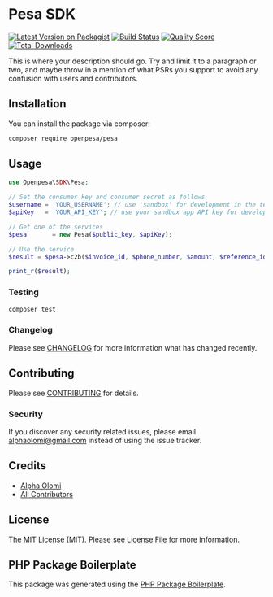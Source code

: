 # Pesa SDK

[![Latest Version on Packagist](https://img.shields.io/packagist/v/openpesa/pesa.svg?style=flat-square)](https://packagist.org/packages/openpesa/pesa)
[![Build Status](https://img.shields.io/travis/openpesa/pesa/master.svg?style=flat-square)](https://travis-ci.org/openpesa/pesa)
[![Quality Score](https://img.shields.io/scrutinizer/g/openpesa/pesa.svg?style=flat-square)](https://scrutinizer-ci.com/g/openpesa/pesa)
[![Total Downloads](https://img.shields.io/packagist/dt/openpesa/pesa.svg?style=flat-square)](https://packagist.org/packages/openpesa/pesa)

This is where your description should go. Try and limit it to a paragraph or two, and maybe throw in a mention of what PSRs you support to avoid any confusion with users and contributors.

## Installation

You can install the package via composer:

```bash
composer require openpesa/pesa
```

## Usage

``` php
use Openpesa\SDK\Pesa;

// Set the consumer key and consumer secret as follows
$username = 'YOUR_USERNAME'; // use 'sandbox' for development in the test environment
$apiKey   = 'YOUR_API_KEY'; // use your sandbox app API key for development in the test environment

// Get one of the services
$pesa       = new Pesa($public_key, $apiKey);

// Use the service
$result = $pesa->c2b($invoice_id, $phone_number, $amount, $reference_id, $shortcode);

print_r($result);
```

### Testing

``` bash
composer test
```

### Changelog

Please see [CHANGELOG](CHANGELOG.md) for more information what has changed recently.

## Contributing

Please see [CONTRIBUTING](CONTRIBUTING.md) for details.

### Security

If you discover any security related issues, please email alphaolomi@gmail.com instead of using the issue tracker.

## Credits

- [Alpha Olomi](https://github.com/openpesa)
- [All Contributors](../../contributors)

## License

The MIT License (MIT). Please see [License File](LICENSE.md) for more information.

## PHP Package Boilerplate

This package was generated using the [PHP Package Boilerplate](https://laravelpackageboilerplate.com).